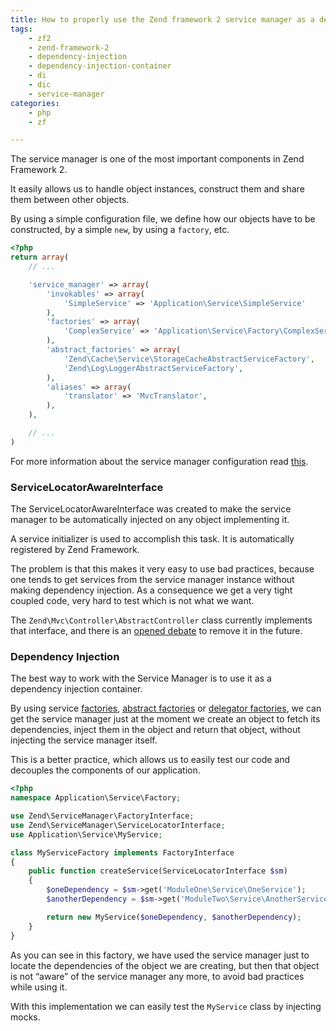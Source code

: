 ```yaml
---
title: How to properly use the Zend framework 2 service manager as a dependency injection container
tags:
    - zf2
    - zend-framework-2
    - dependency-injection
    - dependency-injection-container
    - di
    - dic
    - service-manager
categories:
    - php
    - zf

---
```


The service manager is one of the most important components in Zend Framework 2.

It easily allows us to handle object instances, construct them and share them between other objects.

By using a simple configuration file, we define how our objects have to be constructed,  by a simple `new`, by using a `factory`, etc.

~~~php
<?php
return array(
    // ...

    'service_manager' => array(
        'invokables' => array(
            'SimpleService' => 'Application\Service\SimpleService'
        ),
        'factories' => array(
            'ComplexService' => 'Application\Service\Factory\ComplexService'
        ),
        'abstract_factories' => array(
            'Zend\Cache\Service\StorageCacheAbstractServiceFactory',
            'Zend\Log\LoggerAbstractServiceFactory',
        ),
        'aliases' => array(
            'translator' => 'MvcTranslator',
        ),
    ),

    // ...
)
~~~

<span class="text-muted">For more information about the service manager configuration read [this](http://framework.zend.com/manual/2.3/en/modules/zend.service-manager.quick-start.html).</span>

### ServiceLocatorAwareInterface

The ServiceLocatorAwareInterface was created to make the service manager to be automatically injected on any object implementing it.

A service initializer is used to accomplish this task. It is automatically registered by Zend Framework.

The problem is that this makes it very easy to use bad practices, because one tends to get services from the service manager instance without making dependency injection. As a consequence we get a very tight coupled code, very hard to test which is not what we want.

The `Zend\Mvc\Controller\AbstractController` class currently implements that interface, and there is an [opened debate](https://github.com/zendframework/zf2/issues/5168) to remove it in the future.

### Dependency Injection

The best way to work with the Service Manager is to use it as a dependency injection container.

By using service [factories](https://github.com/zendframework/zf2/blob/master/library/Zend/ServiceManager/FactoryInterface.php), [abstract factories](https://github.com/zendframework/zf2/blob/master/library/Zend/ServiceManager/AbstractFactoryInterface.php) or [delegator factories](https://github.com/zendframework/zf2/blob/master/library/Zend/ServiceManager/DelegatorFactoryInterface.php), we can get the service manager just at the moment we create an object to fetch its dependencies, inject them in the object and return that object, without injecting the service manager itself.

This is a better practice, which allows us to easily test our code and decouples the components of our application.

~~~php
<?php
namespace Application\Service\Factory;

use Zend\ServiceManager\FactoryInterface;
use Zend\ServiceManager\ServiceLocatorInterface;
use Application\Service\MyService;

class MyServiceFactory implements FactoryInterface
{
    public function createService(ServiceLocatorInterface $sm)
    {
        $oneDependency = $sm->get('ModuleOne\Service\OneService');
        $anotherDependency = $sm->get('ModuleTwo\Service\AnotherService');

        return new MyService($oneDependency, $anotherDependency);
    }
}
~~~

As you can see in this factory, we have used the service manager just to locate the dependencies of the object we are creating, but then that object is not “aware” of the service manager any more, to avoid bad practices while using it.

With this implementation we can easily test the `MyService` class by injecting mocks.
